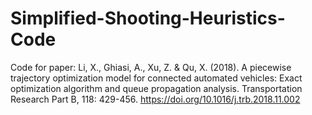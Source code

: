 # Simplified-Shooting-Heuristics-Code
Code for paper: Li, X., Ghiasi, A., Xu, Z. &amp; Qu, X. (2018). A piecewise trajectory optimization model for connected automated vehicles: Exact optimization algorithm and queue propagation analysis. Transportation Research Part B, 118: 429-456. https://doi.org/10.1016/j.trb.2018.11.002
